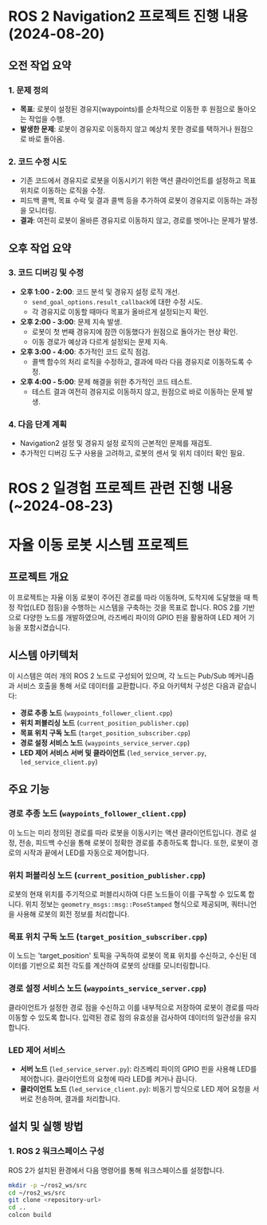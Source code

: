 
# ROS 2 Navigation2 프로젝트 진행 내용 (2024-08-20)

## 오전 작업 요약

### 1. 문제 정의
- **목표**: 로봇이 설정된 경유지(waypoints)를 순차적으로 이동한 후 원점으로 돌아오는 작업을 수행.
- **발생한 문제**: 로봇이 경유지로 이동하지 않고 예상치 못한 경로를 택하거나 원점으로 바로 돌아옴.

### 2. 코드 수정 시도
- 기존 코드에서 경유지로 로봇을 이동시키기 위한 액션 클라이언트를 설정하고 목표 위치로 이동하는 로직을 수정.
- 피드백 콜백, 목표 수락 및 결과 콜백 등을 추가하여 로봇이 경유지로 이동하는 과정을 모니터링.
- **결과**: 여전히 로봇이 올바른 경유지로 이동하지 않고, 경로를 벗어나는 문제가 발생.

## 오후 작업 요약

### 3. 코드 디버깅 및 수정
- **오후 1:00 - 2:00**: 코드 분석 및 경유지 설정 로직 개선.
    - `send_goal_options.result_callback`에 대한 수정 시도.
    - 각 경유지로 이동할 때마다 목표가 올바르게 설정되는지 확인.
- **오후 2:00 - 3:00**: 문제 지속 발생.
    - 로봇이 첫 번째 경유지에 잠깐 이동했다가 원점으로 돌아가는 현상 확인.
    - 이동 경로가 예상과 다르게 설정되는 문제 지속.
- **오후 3:00 - 4:00**: 추가적인 코드 로직 점검.
    - 콜백 함수의 처리 로직을 수정하고, 결과에 따라 다음 경유지로 이동하도록 수정.
- **오후 4:00 - 5:00**: 문제 해결을 위한 추가적인 코드 테스트.
    - 테스트 결과 여전히 경유지로 이동하지 않고, 원점으로 바로 이동하는 문제 발생.

### 4. 다음 단계 계획
- Navigation2 설정 및 경유지 설정 로직의 근본적인 문제를 재검토.
- 추가적인 디버깅 도구 사용을 고려하고, 로봇의 센서 및 위치 데이터 확인 필요.

# ROS 2 일경험 프로젝트 관련 진행 내용 (~2024-08-23)
# 자율 이동 로봇 시스템 프로젝트

## 프로젝트 개요
이 프로젝트는 자율 이동 로봇이 주어진 경로를 따라 이동하며, 도착지에 도달했을 때 특정 작업(LED 점등)을 수행하는 시스템을 구축하는 것을 목표로 합니다. ROS 2를 기반으로 다양한 노드를 개발하였으며, 라즈베리 파이의 GPIO 핀을 활용하여 LED 제어 기능을 포함시켰습니다.

## 시스템 아키텍처
이 시스템은 여러 개의 ROS 2 노드로 구성되어 있으며, 각 노드는 Pub/Sub 메커니즘과 서비스 호출을 통해 서로 데이터를 교환합니다. 주요 아키텍처 구성은 다음과 같습니다:
- **경로 추종 노드** (`waypoints_follower_client.cpp`)
- **위치 퍼블리싱 노드** (`current_position_publisher.cpp`)
- **목표 위치 구독 노드** (`target_position_subscriber.cpp`)
- **경로 설정 서비스 노드** (`waypoints_service_server.cpp`)
- **LED 제어 서비스 서버 및 클라이언트** (`led_service_server.py`, `led_service_client.py`)

## 주요 기능
### 경로 추종 노드 (`waypoints_follower_client.cpp`)
이 노드는 미리 정의된 경로를 따라 로봇을 이동시키는 액션 클라이언트입니다. 경로 설정, 전송, 피드백 수신을 통해 로봇이 정확한 경로를 추종하도록 합니다. 또한, 로봇이 경로의 시작과 끝에서 LED를 자동으로 제어합니다.

### 위치 퍼블리싱 노드 (`current_position_publisher.cpp`)
로봇의 현재 위치를 주기적으로 퍼블리시하여 다른 노드들이 이를 구독할 수 있도록 합니다. 위치 정보는 `geometry_msgs::msg::PoseStamped` 형식으로 제공되며, 쿼터니언을 사용해 로봇의 회전 정보를 처리합니다.

### 목표 위치 구독 노드 (`target_position_subscriber.cpp`)
이 노드는 'target_position' 토픽을 구독하여 로봇이 목표 위치를 수신하고, 수신된 데이터를 기반으로 회전 각도를 계산하여 로봇의 상태를 모니터링합니다.

### 경로 설정 서비스 노드 (`waypoints_service_server.cpp`)
클라이언트가 설정한 경로 점을 수신하고 이를 내부적으로 저장하여 로봇이 경로를 따라 이동할 수 있도록 합니다. 입력된 경로 점의 유효성을 검사하여 데이터의 일관성을 유지합니다.

### LED 제어 서비스
- **서버 노드** (`led_service_server.py`): 라즈베리 파이의 GPIO 핀을 사용해 LED를 제어합니다. 클라이언트의 요청에 따라 LED를 켜거나 끕니다.
- **클라이언트 노드** (`led_service_client.py`): 비동기 방식으로 LED 제어 요청을 서버로 전송하며, 결과를 처리합니다.

## 설치 및 실행 방법
### 1. ROS 2 워크스페이스 구성
ROS 2가 설치된 환경에서 다음 명령어를 통해 워크스페이스를 설정합니다.
```bash
mkdir -p ~/ros2_ws/src
cd ~/ros2_ws/src
git clone <repository-url>
cd ..
colcon build